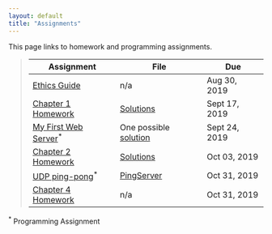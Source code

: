 ```yaml
---
layout: default
title: "Assignments"
---
```


This page links to homework and programming assignments.

> Assignment | File | Due
> ---------- | ---- | ---
> [Ethics Guide](assign01.html) | n/a | Aug 30, 2019
> [Chapter 1 Homework](assign02.html) | [Solutions](homework_1_solutions.pdf) | Sept 17, 2019
> [My First Web Server](assign03.html)<sup>*</sup>  | One possible [solution](WebServerSol.java) | Sept 24, 2019
> [Chapter 2 Homework](assign04.html) | [Solutions](assign04_sol.html) | Oct 03, 2019
> [UDP ping-pong](assign05.html)<sup>*</sup>  | [PingServer](PingServer.java) | Oct 31, 2019
> [Chapter 4 Homework](homework3.html) | n/a | Oct 31, 2019

<sup>*</sup> Programming Assignment 
